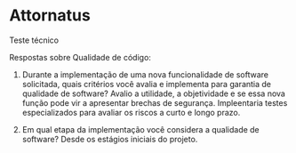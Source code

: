 # Attornatus
Teste técnico 

Respostas sobre Qualidade de código:

1. Durante a implementação de uma nova funcionalidade de software solicitada, quais critérios você avalia e implementa para garantia de qualidade de software?
Avalio a utilidade, a objetividade e se essa nova função pode vir a apresentar brechas de segurança. Impleentaria testes especializados para avaliar os riscos a curto e longo prazo.


2. Em qual etapa da implementação você considera a qualidade de software?
Desde os estágios iniciais do projeto.

